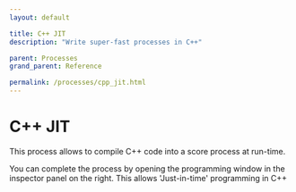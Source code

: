 ```yaml
---
layout: default

title: C++ JIT
description: "Write super-fast processes in C++"

parent: Processes
grand_parent: Reference

permalink: /processes/cpp_jit.html
---
```

# C++ JIT

<!-- ![C++ Jit]({{ site.img }}/reference/processes/c__jit.png "C++ Jit Example") -->

This process allows to compile C++ code into a score process at run-time.

You can complete the process by opening the programming window in the inspector panel on the right.
This allows 'Just-in-time' programming in C++
